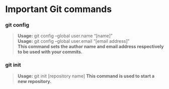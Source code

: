 # Important Git commands



### git config
>**Usage:** git config –global user.name “[name]”  
>**Usage:** git config –global user.email “[email address]”  
**This command sets the author name and email address respectively to be used with your commits.**

### git init
>**Usage:** git init [repository name]
**This command is used to start a new repository.**
